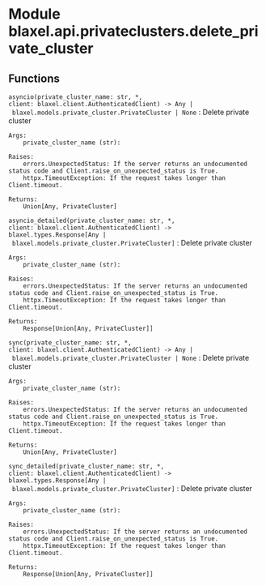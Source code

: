 Module blaxel.api.privateclusters.delete_private_cluster
========================================================

Functions
---------

`asyncio(private_cluster_name: str, *, client: blaxel.client.AuthenticatedClient) ‑> Any | blaxel.models.private_cluster.PrivateCluster | None`
:   Delete private cluster
    
    Args:
        private_cluster_name (str):
    
    Raises:
        errors.UnexpectedStatus: If the server returns an undocumented status code and Client.raise_on_unexpected_status is True.
        httpx.TimeoutException: If the request takes longer than Client.timeout.
    
    Returns:
        Union[Any, PrivateCluster]

`asyncio_detailed(private_cluster_name: str, *, client: blaxel.client.AuthenticatedClient) ‑> blaxel.types.Response[Any | blaxel.models.private_cluster.PrivateCluster]`
:   Delete private cluster
    
    Args:
        private_cluster_name (str):
    
    Raises:
        errors.UnexpectedStatus: If the server returns an undocumented status code and Client.raise_on_unexpected_status is True.
        httpx.TimeoutException: If the request takes longer than Client.timeout.
    
    Returns:
        Response[Union[Any, PrivateCluster]]

`sync(private_cluster_name: str, *, client: blaxel.client.AuthenticatedClient) ‑> Any | blaxel.models.private_cluster.PrivateCluster | None`
:   Delete private cluster
    
    Args:
        private_cluster_name (str):
    
    Raises:
        errors.UnexpectedStatus: If the server returns an undocumented status code and Client.raise_on_unexpected_status is True.
        httpx.TimeoutException: If the request takes longer than Client.timeout.
    
    Returns:
        Union[Any, PrivateCluster]

`sync_detailed(private_cluster_name: str, *, client: blaxel.client.AuthenticatedClient) ‑> blaxel.types.Response[Any | blaxel.models.private_cluster.PrivateCluster]`
:   Delete private cluster
    
    Args:
        private_cluster_name (str):
    
    Raises:
        errors.UnexpectedStatus: If the server returns an undocumented status code and Client.raise_on_unexpected_status is True.
        httpx.TimeoutException: If the request takes longer than Client.timeout.
    
    Returns:
        Response[Union[Any, PrivateCluster]]